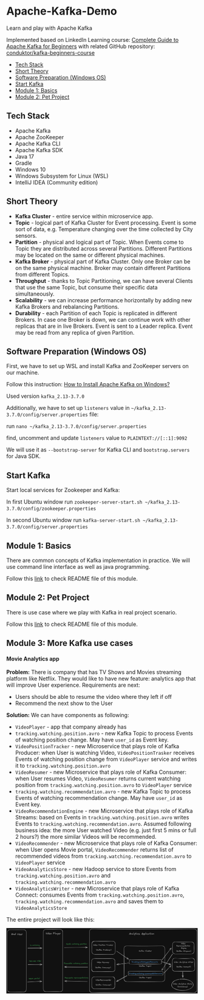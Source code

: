 # Apache-Kafka-Demo

Learn and play with Apache Kafka

Implemented based on LinkedIn Learning
course: [Complete Guide to Apache Kafka for Beginners](https://www.linkedin.com/learning/complete-guide-to-apache-kafka-for-beginners)
with related GitHub repository: [conduktor/kafka-beginners-course](https://github.com/conduktor/kafka-beginners-course)

* [Tech Stack](#tech-stack)
* [Short Theory](#short-theory)
* [Software Preparation (Windows OS)](#software-preparation-windows-os)
* [Start Kafka](#start-kafka)
* [Module 1: Basics](#module-1-basics)
* [Module 2: Pet Project](#module-2-pet-project)

## Tech Stack

- Apache Kafka
- Apache ZooKeeper
- Apache Kafka CLI
- Apache Kafka SDK
- Java 17
- Gradle
- Windows 10
- Windows Subsystem for Linux (WSL)
- IntelliJ IDEA (Community edition)

## Short Theory

- **Kafka Cluster** - entire service within microservice app.
- **Topic** - logical part of Kafka Cluster for Event processing.
  Event is some sort of data, e.g. Temperature changing over the time collected by City sensors.
- **Partition** - physical and logical part of Topic.
  When Events come to Topic they are distributed across several Partitions.
  Different Partitions may be located on the same or different physical machines.
- **Kafka Broker** - physical part of Kafka Cluster.
  Only one Broker can be on the same physical machine.
  Broker may contain different Partitions from different Topics.
- **Throughput** - thanks to Topic Partitioning,
  we can have several Clients that use the same Topic, but consume their specific data simultaneously.
- **Scalability** - we can increase performance horizontally by adding new Kafka Brokers
  and rebalancing Partitions.
- **Durability** - each Partition of each Topic is replicated in different Brokers.
  In case one Broker is down, we can continue work with other replicas that are in live Brokers.
  Event is sent to a Leader replica.
  Event may be read from any replica of given Partition.

## Software Preparation (Windows OS)

First, we have to set up WSL and install Kafka and ZooKeeper servers on our machine.

Follow this
instruction: [How to Install Apache Kafka on Windows?](https://www.conduktor.io/kafka/how-to-install-apache-kafka-on-windows/)

Used version `kafka_2.13-3.7.0`

Additionally, we have to set up `listeners` value in `~/kafka_2.13-3.7.0/config/server.properties` file:

run `nano ~/kafka_2.13-3.7.0/config/server.properties`

find, uncomment and update `listeners` value to `PLAINTEXT://[::1]:9092`

We will use it as `--bootstrap-server` for Kafka CLI and `bootstrap.servers` for Java SDK.

## Start Kafka

Start local services for Zookeeper and Kafka:

In first Ubuntu window run `zookeeper-server-start.sh ~/kafka_2.13-3.7.0/config/zookeeper.properties`

In second Ubuntu window run `kafka-server-start.sh ~/kafka_2.13-3.7.0/config/server.properties`

## Module 1: Basics

There are common concepts of Kafka implementation in practice.
We will use command line interface as well as java programming.

Follow this [link](Apache-Kafka-Basics/README.md) to check README file of this module.

## Module 2: Pet Project

There is use case where we play with Kafka in real project scenario.

Follow this [link](Wikimedia-Pet-Project/README.md) to check README file of this module.

## Module 3: More Kafka use cases

#### Movie Analytics app

**Problem:** There is company that has TV Shows and Movies streaming platform like Netflix.
They would like to have new feature: analytics app that will improve User experience.
Requirements are next:
- Users should be able to resume the video where they left if off
- Recommend the next show to the User

**Solution:** We can have components as following:
- `VideoPlayer` - app that company already has
- `tracking.watching.position.avro` - new Kafka Topic to process Events of watching position change.
   May have `user_id` as Event key.
- `VideoPositionTracker` - new Microservice that plays role of Kafka Producer: 
   when User is watching Video, `VideoPositionTrasker` receives Events of watching position change from `VideoPlayer` service and writes it to `tracking.watching.position.avro`
- `VideoResumer` - new Microservice that plays role of Kafka Consumer: 
   when User resumes Video, `VideoResumer` returns current watching position from `tracking.watching.position.avro` to `VideoPlayer` service
- `tracking.watching.recommendation.avro` - new Kafka Topic to process Events of watching recommendation change.
   May have `user_id` as Event key.
- `VideoRecommendationEngine` - new Microservice that plays role of Kafka Streams:
   based on Events in `tracking.watching.position.avro` writes Events to `tracking.watching.recommendation.avro`.
   Assumed following business idea: the more User watched Video (e.g. just first 5 mins or full 2 hours?) the more similar Videos will be recommended.  
- `VideoRecommender` - new Microservice that plays role of Kafka Consumer:
   when User opens Movie portal, `VideoRecommender` returns list of recommended videos from `tracking.watching.recommendation.avro` to `VideoPlayer` service
- `VideoAnalyticsStore` - new Hadoop service to store Events from `tracking.watching.position.avro` and `tracking.watching.recommendation.avro`
- `VideoAnalyticsWriter` - new Microservice that plays role of Kafka Connect:
   consumes Events from `tracking.watching.position.avro`, `tracking.watching.recommendation.avro` and saves them to `VideoAnalyticsStore`

The entire project will look like this:

![](picture/1.png)


